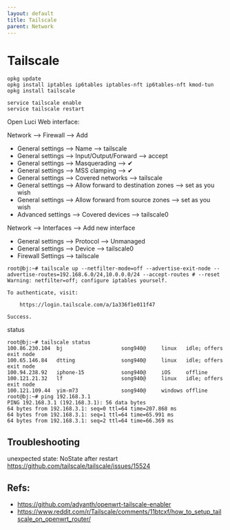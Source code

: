 ```yaml
---
layout: default
title: Tailscale
parent: Network
---
```


# Tailscale

```shell
opkg update
opkg install iptables ip6tables iptables-nft ip6tables-nft kmod-tun
opkg install tailscale
```

```shell
service tailscale enable
service tailscale restart
```

Open Luci Web interface:

Network --> Firewall --> Add

+ General settings --> Name --> tailscale
+ General settings --> Input/Output/Forward --> accept
+ General settings --> Masquerading --> ✔
+ General settings --> MSS clamping --> ✔
+ General settings --> Covered networks --> tailscale
+ General settings --> Allow forward to destination zones --> set as you wish
+ General settings --> Allow forward from source zones --> set as you wish
+ Advanced settings --> Covered devices --> tailscale0

Network --> Interfaces --> Add new interface

+ General settings --> Protocol --> Unmanaged
+ General settings --> Device --> tailscale0
+ Firewall Settings --> tailscale

```shell
root@bj:~# tailscale up --netfilter-mode=off --advertise-exit-node --advertise-routes=192.168.6.0/24,10.0.0.0/24 --accept-routes # --reset
Warning: netfilter=off; configure iptables yourself.

To authenticate, visit:

	https://login.tailscale.com/a/1a336f1e011f47

Success.
```

status

```shell
root@bj:~# tailscale status
100.86.230.104  bj                   song940@     linux   idle; offers exit node
100.65.146.84   dtting               song940@     linux   idle; offers exit node
100.94.238.92   iphone-15            song940@     iOS     offline
100.121.21.32   lf                   song940@     linux   idle; offers exit node
100.121.109.44  yim-m73              song940@     windows offline
root@bj:~# ping 192.168.3.1
PING 192.168.3.1 (192.168.3.1): 56 data bytes
64 bytes from 192.168.3.1: seq=0 ttl=64 time=207.868 ms
64 bytes from 192.168.3.1: seq=1 ttl=64 time=65.991 ms
64 bytes from 192.168.3.1: seq=2 ttl=64 time=66.369 ms
```

## Troubleshooting

unexpected state: NoState after restart
https://github.com/tailscale/tailscale/issues/15524


## Refs:

+ https://github.com/adyanth/openwrt-tailscale-enabler
+ https://www.reddit.com/r/Tailscale/comments/11btcxf/how_to_setup_tailscale_on_openwrt_router/
